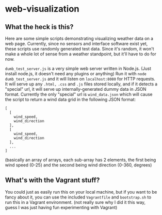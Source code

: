 web-visualization
=================

What the heck is this?
----------------------

Here are some simple scripts demonstrating visualizing weather data
on a web page.  Currently, since no sensors and interface software exist
yet, these scripts use randomly generated test data.  Since it's random,
it won't make a whole lot of sense from a weather standpoint, but it'll
have to do for now.

`dumb_test_server.js` is a very simple web server written in Node.js.
(Just install node.js, it doesn't need any plugins or anything)  Run it
with `node dumb_test_server.js` and it will listen on `localhost:8080`
for HTTP requests.  It will serve up any `.html,` `.css` and `.js`
files stored locally, and if it detects a "special" url, it will serve
up internally-generated dummy data in JSON format.  Currently the only
"special" url is `wind_data.json` which will cause the script to return
a wind data grid in the following JSON format:

```
[
  [
    wind_speed,
    wind_direction
  ], 
  [
    wind_speed,
    wind_direction
  ],
  ...
]
```

(basically an array of arrays, each sub-array has 2 elements, the first
being wind speed (0-25) and the second being wind direction (0-360,
degrees)

What's with the Vagrant stuff?
------------------------------

You could just as easily run this on your local machine,
but if you want to be fancy about it, you can use the included
`Vagrantfile` and `bootstrap.sh` to run this in a Vagrant environment.
(not really sure why I did it this way, guess I was just having fun
experimenting with Vagrant)
